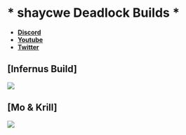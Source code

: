# * shaycwe Deadlock Builds *

* [**Discord**]([https://discord.gg/9neGGz8pgs)
* [**Youtube**](https://www.youtube.com/@shaycwe)
* [**Twitter**]([https://x.com/shaycwe)

## [Infernus Build]
![](https://imgur.com/a/faX6v0O)

## [Mo & Krill]
![](https://imgur.com/a/4L4fXp5)
